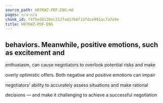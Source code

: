 ```yaml
---
source_path: H07KWZ-PDF-ENG.md
pages: n/a-n/a
chunk_id: f4f5e56120ec212fad17b6f12fdce991ac7a7e9e
title: H07KWZ-PDF-ENG
---
```

## behaviors. Meanwhile, positive emotions, such as excitement and

enthusiasm, can cause negotiators to overlook potential risks and make

overly optimistic oﬀers. Both negative and positive emotions can impair

negotiators’ ability to accurately assess situations and make rational

decisions — and make it challenging to achieve a successful negotiation
